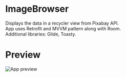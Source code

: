 # ImageBrowser
Displays the data in a recycler view from Pixabay API. <br>
App uses Retrofit and MVVM pattern along with Room. 
<br>
Additional libraries: Glide, Toasty.
# Preview
![App preview](https://github.com/pinky169/ImageBrowser/blob/f7d424ace7e06d61b4f0605ed00166c88685aaec/app-demo.gif)
